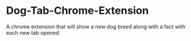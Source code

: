 # Dog-Tab-Chrome-Extension
A chrome extension that will show a new dog breed along with a fact with each new tab opened.

